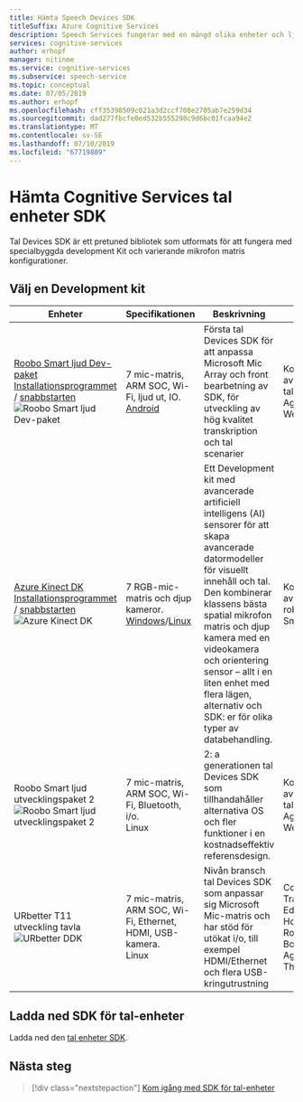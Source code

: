 ```yaml
---
title: Hämta Speech Devices SDK
titleSuffix: Azure Cognitive Services
description: Speech Services fungerar med en mängd olika enheter och ljud datakällor. Nu kan dra du ditt talprogram till nästa nivå med matchande maskinvara och programvara. I den här artikeln lär du dig att få åtkomst till tal Devices SDK och börja utveckla.
services: cognitive-services
author: erhopf
manager: nitinme
ms.service: cognitive-services
ms.subservice: speech-service
ms.topic: conceptual
ms.date: 07/05/2019
ms.author: erhopf
ms.openlocfilehash: cff35398509c021a3d2ccf708e2705ab7e259d34
ms.sourcegitcommit: dad277fbcfe0ed532b555298c9d6bc01fcaa94e2
ms.translationtype: MT
ms.contentlocale: sv-SE
ms.lasthandoff: 07/10/2019
ms.locfileid: "67719809"
---
```

# <a name="get-the-cognitive-services-speech-devices-sdk"></a>Hämta Cognitive Services tal enheter SDK

Tal Devices SDK är ett pretuned bibliotek som utformats för att fungera med specialbyggda development Kit och varierande mikrofon matris konfigurationer.

## <a name="choose-a-development-kit"></a>Välj en Development kit

|Enheter|Specifikationen|Beskrivning|Scenarier|
|--|--|--|--|
|[Roobo Smart ljud Dev-paket](https://ddk.roobo.com)</br>[Installationsprogrammet](speech-devices-sdk-roobo-v1.md) / [snabbstarten](speech-devices-sdk-android-quickstart.md)![Roobo Smart ljud Dev-paket](media/speech-devices-sdk/device-roobo-v1.jpg)|7 mic-matris, ARM SOC, Wi-Fi, ljud ut, IO. </br>[Android](speech-devices-sdk-android-quickstart.md)|Första tal Devices SDK för att anpassa Microsoft Mic Array och front bearbetning av SDK, för utveckling av hög kvalitet transkription och tal scenarier|Konversationen avskrift, Smart talare, röst Agent, Wearable|
|[Azure Kinect DK](https://azure.microsoft.com/services/kinect-dk/)</br>[Installationsprogrammet](https://docs.microsoft.com/azure/Kinect-dk/set-up-azure-kinect-dk) / [snabbstarten](speech-devices-sdk-windows-quickstart.md)![Azure Kinect DK](media/speech-devices-sdk/device-azure-kinect-dk.jpg)|7 RGB-mic-matris och djup kameror. </br>[Windows](speech-devices-sdk-windows-quickstart.md)/[Linux](speech-devices-sdk-linux-quickstart.md)|Ett Development kit med avancerade artificiell intelligens (AI) sensorer för att skapa avancerade datormodeller för visuellt innehåll och tal. Den kombinerar klassens bästa spatial mikrofon matris och djup kamera med en videokamera och orientering sensor – allt i en liten enhet med flera lägen, alternativ och SDK: er för olika typer av databehandling.|Konversationen avskrift robotteknik, Smart byggnad|
|Roobo Smart ljud utvecklingspaket 2![Roobo Smart ljud utvecklingspaket 2](media/speech-devices-sdk/device-roobo-v2.jpg)|7 mic-matris, ARM SOC, Wi-Fi, Bluetooth, i/o. </br>Linux|2: a generationen tal Devices SDK som tillhandahåller alternativa OS och fler funktioner i en kostnadseffektiv referensdesign.|Konversationen avskrift, Smart talare, röst Agent, Wearable|
|URbetter T11 utveckling tavla![URbetter DDK](media/speech-devices-sdk/device-urbetter.jpg)|7 mic-matris, ARM SOC, Wi-Fi, Ethernet, HDMI, USB-kamera. </br>Linux|Nivån bransch tal Devices SDK som anpassar sig Microsoft Mic-matris och har stöd för utökat i/o, till exempel HDMI/Ethernet och flera USB-kringutrustning|Conversation Transcription, Education, Hospital, Robots, OTT Box, Voice Agent, Drive Thru|

## <a name="download-the-speech-devices-sdk"></a>Ladda ned SDK för tal-enheter

Ladda ned den [tal enheter SDK](https://aka.ms/sdsdk-download).

## <a name="next-steps"></a>Nästa steg

> [!div class="nextstepaction"]
> [Kom igång med SDK för tal-enheter](https://aka.ms/sdsdk-quickstart)
